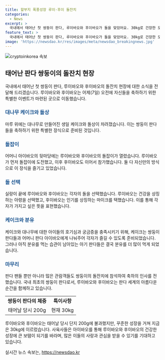 ```yaml
---
title: 할부지 폭풍성장 루이·후이 돌잔치
categories:
  - News
excerpt: >
  국내에서 태어난 첫 쌍둥이 판다, 루이바오와 후이바오가 돌을 맞았어요. 30kg로 건장한 모습을 보여주는 팬다 돌잔치 현장과 아기 팬다들의 귀여운 모습을 만나보세요. 사육사의 이야기와 팬들의 축하가 유쾌한 분위기를 더했어요. 앞으로 나아갈 팬다의 이야기도 기대가 돼요.
feature_text: >
  국내에서 태어난 첫 쌍둥이 판다, 루이바오와 후이바오가 돌을 맞았어요. 30kg로 건장한 모습을 보여주는 팬다 돌잔치 현장과 아기 팬다들의 귀여운 모습을 만나보세요. 사육사의 이야기와 팬들의 축하가 유쾌한 분위기를 더했어요. 앞으로 나아갈 팬다의 이야기도 기대가 돼요.
image: 'https://newsdao.kr/res/images/meta/newsdao_breakingnews.jpg'
---
```


<p><img src="https://newsdao.kr/res/images/meta/newsdao_breakingnews.jpg" alt="cryptoinkorea 속보" /></p>

<h2 data-ke-size="size26">태어난 판다 쌍둥이의 돌잔치 현장</h2>

<p data-ke-size="size16">국내에서 태어난 첫 쌍둥이 판다, 루이바오와 후이바오의 돌잔치 현장에 대한 소식을 전달해 드리겠습니다. 루이바오와 후이바오는 어제(7일) 오전에 자신들을 축하하기 위한 특별한 이벤트가 마련된 곳으로 이동했습니다.</p>

<h3><b><span style="color: #1a5490;">대나무 케이크와 돌상</span></b></h3>

<p data-ke-size="size16">마루 위에는 대나무로 만들어진 생일 케이크와 돌상이 차려졌습니다. 이는 쌍둥이 판다들을 축하하기 위한 특별한 장식으로 준비된 것입니다.</p>

<h3><b><span style="color: #1a5490;">돌잡이</span></b></h3>

<p data-ke-size="size16">어머니 아이바오의 뒷마당에는 루이바오와 후이바오의 돌잡이가 열렸습니다. 루이바오가 먼저 돌잡이에 도전했고, 이후 후이바오도 이어서 참가했습니다. 둘 다 자신만의 방식으로 이 장식을 즐기고 있었습니다.</p>

<h3><b><span style="color: #1a5490;">돌 선택</span></b></h3>

<p data-ke-size="size16">실랑이 끝에 루이바오와 후이바오는 각자의 돌을 선택했습니다. 루이바오는 건강을 상징하는 아령을 선택했고, 후이바오는 인기를 상징하는 마이크를 택했습니다. 이를 통해 각자가 가지고 싶은 뜻을 표현했습니다.</p>

<h3><b><span style="color: #1a5490;">케이크와 분유</span></b></h3>

<p data-ke-size="size16">케이크와 대나무에 대한 아이들의 호기심과 궁금증을 충족시키기 위해, 케이크는 쌍둥이 판다들과 어머니 판다 아이바오에게 나눠주어 각자가 즐길 수 있도록 준비되었습니다. 그러나 아직 분유를 먹는 습관이 남아있는 아기 판다들은 결국 분유를 더 많이 먹게 되었습니다.</p>

<h3><b><span style="color: #1a5490;">마무리</span></b></h3>

<p data-ke-size="size16">판다 팬들 뿐만 아니라 많은 관람객들도 쌍둥이의 돌잔치에 참석하여 축하의 인사를 전했습니다. 국내 최초의 쌍둥이 판다로서, 루이바오와 후이바오는 판다 세계의 아름다운 순간을 함께하고 있습니다.</p>

<table>
    <tr>
        <td style="text-align: center; height: 17px;"><b>쌍둥이 판다의 체중</b></td>
        <td style="text-align: center; height: 17px;"><b>특이사항</b></td>
    </tr>
    <tr>
        <td style="text-align: center; height: 17px;">태어날 당시 200g</td>
        <td style="text-align: center; height: 17px;">현재 30kg</td>
    </tr>
</table>

<p data-ke-size="size16">루이바오와 후이바오는 태어날 당시 단지 200g에 불과했지만, 꾸준한 성장을 거쳐 지금은 30kg에 이르렀습니다. 사육사들은 아이바오를 통해 루이바오와 후이바오의 건강한 성장에 큰 보탬이 되기를 바라며, 많은 이들의 사랑과 관심을 받을 수 있기를 기대하고 있습니다.</p>
실시간 뉴스 속보는, <a href="https://newsdao.kr" rel="dofollow">https://newsdao.kr</a>



